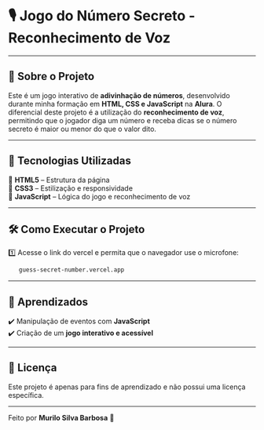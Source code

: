 # 🎙️ Jogo do Número Secreto - Reconhecimento de Voz

---

## 🚀 Sobre o Projeto

Este é um jogo interativo de **adivinhação de números**, desenvolvido durante minha formação em **HTML, CSS e JavaScript** na **Alura**. O diferencial deste projeto é a utilização do **reconhecimento de voz**, permitindo que o jogador diga um número e receba dicas se o número secreto é maior ou menor do que o valor dito.

---

## 🎯 Tecnologias Utilizadas

🔹 **HTML5** – Estrutura da página  
🔹 **CSS3** – Estilização e responsividade  
🔹 **JavaScript** – Lógica do jogo e reconhecimento de voz  

---

## 🛠 Como Executar o Projeto

1️⃣ Acesse o link do vercel e permita que o navegador use o microfone:
```bash
   guess-secret-number.vercel.app 
```
---

## 📌 Aprendizados

✔️ Manipulação de eventos com **JavaScript**  
✔️ Criação de um **jogo interativo e acessível**  

---

## 📄 Licença

Este projeto é apenas para fins de aprendizado e não possui uma licença específica.

---

Feito por **Murilo Silva Barbosa** 🚀
